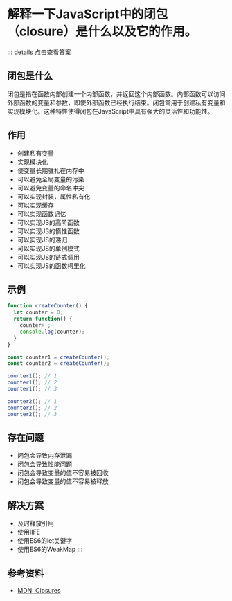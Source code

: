 # 解释一下JavaScript中的闭包（closure）是什么以及它的作用。

::: details 点击查看答案
## 闭包是什么
闭包是指在函数内部创建一个内部函数，并返回这个内部函数。内部函数可以访问外部函数的变量和参数，即使外部函数已经执行结束。闭包常用于创建私有变量和实现模块化。这种特性使得闭包在JavaScript中具有强大的灵活性和功能性。

## 作用
- 创建私有变量
- 实现模块化
- 使变量长期驻扎在内存中
- 可以避免全局变量的污染
- 可以避免变量的命名冲突
- 可以实现封装，属性私有化
- 可以实现缓存
- 可以实现函数记忆
- 可以实现JS的高阶函数
- 可以实现JS的惰性函数
- 可以实现JS的递归
- 可以实现JS的单例模式
- 可以实现JS的链式调用
- 可以实现JS的函数柯里化

## 示例
```js
function createCounter() {
  let counter = 0;
  return function() {
    counter++;
    console.log(counter);
  }
}

const counter1 = createCounter();
const counter2 = createCounter();

counter1(); // 1
counter1(); // 2
counter1(); // 3

counter2(); // 1
counter2(); // 2
counter2(); // 3
```

## 存在问题
- 闭包会导致内存泄漏
- 闭包会导致性能问题
- 闭包会导致变量的值不容易被回收
- 闭包会导致变量的值不容易被释放

## 解决方案
- 及时释放引用
- 使用IIFE
- 使用ES6的let关键字
- 使用ES6的WeakMap
:::

## 参考资料
- [MDN: Closures](https://developer.mozilla.org/en-US/docs/Web/JavaScript/Closures)

